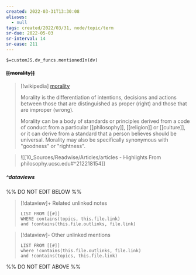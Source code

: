 ```yaml
---
created: 2022-03-31T13:30:08 
aliases:
  - null
tags: created/2022/03/31, node/topic/term
sr-due: 2022-05-03
sr-interval: 14
sr-ease: 211
---
```

`$=customJS.dv_funcs.mentionedIn(dv)`

#### <s class="topic-title">[[morality]]</s>

> [!wikipedia] [morality](https://en.wikipedia.org/wiki/Morality)
> 
> Morality is the differentiation of intentions, decisions and actions between those that are distinguished as proper (right) and those that are improper (wrong).
> 
> Morality can be a body of standards or principles derived from a code of conduct from a particular [[philosophy]], [[religion]] or [[culture]], or it can derive from a standard that a person believes should be universal. Morality may also be specifically synonymous with "goodness" or "rightness".
> 

> ![[10_Sources/Readwise/Articles/articles - Highlights From philosophy.ucsc.edu#^212218154]]


##### ^dataviews

%% DO NOT EDIT BELOW %%
> [!dataview]+ Related unlinked notes
> ```dataview
> LIST FROM [[#]]
> WHERE contains(topics, this.file.link)
> and !contains(this.file.outlinks, file.link)
> ```
 
> [!dataview]- Other unlinked mentions
> ```dataview
> LIST FROM [[#]]
> where !contains(this.file.outlinks, file.link)
> and !contains(topics, this.file.link)
> ```

%% DO NOT EDIT ABOVE %%
